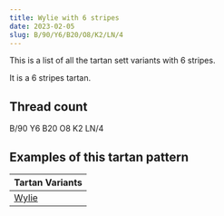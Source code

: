 ```yaml
---
title: Wylie with 6 stripes
date: 2023-02-05
slug: B/90/Y6/B20/O8/K2/LN/4
---
```

This is a list of all the tartan sett variants with 6 stripes.

It is a 6 stripes tartan.


## Thread count
B/90 Y6 B20 O8 K2 LN/4

## Examples of this tartan pattern

| Tartan Variants |
|---------------|
| [Wylie](/variants/b/90/y6/b20/o8/k2/ln/4-b304080-k000000-lne0e0e0-oe06000-yf0c000)||
